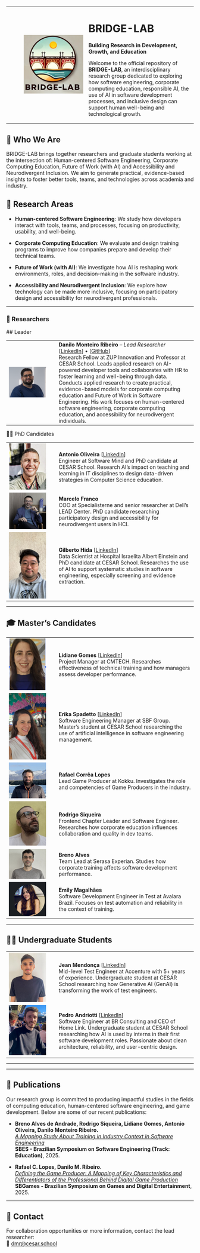 <table>
  <tr>
      <td width="200" align="right">
      <img src="fotos/bridge-lab.jpg" width="160" alt="BRIDGE-LAB Logo" />
    </td>
    <td>

# BRIDGE-LAB  
**Building Research in Development, Growth, and Education**

Welcome to the official repository of **BRIDGE-LAB**, an interdisciplinary research group dedicated to exploring how software engineering, corporate computing education, responsible AI, the use of AI in software development processes, and inclusive design can support human well-being and technological growth.

</td>

  </tr>
</table>

## 🧠 Who We Are


BRIDGE-LAB brings together researchers and graduate students working at the intersection of: Human-centered Software Engineering, Corporate Computing Education, Future of Work (with AI) and Accessibility and Neurodivergent Inclusion. We aim to generate practical, evidence-based insights to foster better tools, teams, and technologies across academia and industry.

## 🔬 Research Areas

- **Human-centered Software Engineering**: We study how developers interact with tools, teams, and processes, focusing on productivity, usability, and well-being.

- **Corporate Computing Education**: We evaluate and design training programs to improve how companies prepare and develop their technical teams.

- **Future of Work (with AI)**: We investigate how AI is reshaping work environments, roles, and decision-making in the software industry.

- **Accessibility and Neurodivergent Inclusion**: We explore how technology can be made more inclusive, focusing on participatory design and accessibility for neurodivergent professionals.
---

### 👥 Researchers

<table>
  <tr> ## Leader
    <td width="120"><img src="fotos/danilo.png" width="100" /></td>
    <td>
      <strong>Danilo Monteiro Ribeiro</strong> – <em>Lead Researcher</em>  
      [<a href="https://www.linkedin.com/in/prof-danilo-monteiro/">LinkedIn</a>] • [<a href="https://github.com/dan1lo">GitHub</a>]<br>
      Research Fellow at ZUP Innovation and Professor at CESAR School. Leads applied research on AI-powered developer tools and collaborates with HR to foster learning and well-being through data. Conducts applied research to create practical, evidence-based models for corporate computing education and Future of Work in Software Engineering.  
      His work focuses on human-centered software engineering, corporate computing education, and accessibility for neurodivergent individuals.
    </td>
  </table>
  
👨‍🎓 PhD Candidates
<table>
  <tr>
    <td width="120"><img src="fotos/antonio.png" width="100" /></td>
    <td>
      <strong>Antonio Oliveira</strong>  
      [<a href="https://linkedin.com/in/aaspo">LinkedIn</a>]<br>
     Engineer at Software Mind and PhD candidate at CESAR School. Research AI’s impact on teaching and learning in IT disciplines to design data-driven strategies in Computer Science education.
    </td>
  </tr>

  <tr>
    <td><img src="fotos/marcelo.png" width="100" /></td>
    <td>
      <strong>Marcelo Franco</strong><br>
      COO at Specialisterne and senior researcher at Dell’s LEAD Center. PhD candidate researching participatory design and accessibility for neurodivergent users in HCI.
    </td>
  </tr>

  <tr>
    <td><img src="fotos/gilberto.jpg" width="100" /></td>
    <td>
      <strong>Gilberto Hida</strong>  
      [<a href="https://br.linkedin.com/in/gilbertohida">LinkedIn</a>]<br>
      Data Scientist at Hospital Israelita Albert Einstein and PhD candidate at CESAR School. Researches the use of AI to support systematic studies in software engineering, especially screening and evidence extraction.
    </td>
  </tr>
</table>

---

## 🎓 Master’s Candidates

<table>
  <tr>
    <td width="120"><img src="fotos/lidiane.png" width="100" /></td>
    <td>
      <strong>Lidiane Gomes</strong>  
      [<a href="https://www.linkedin.com/in/lidiane-gomes-47163735/">LinkedIn</a>]<br>
      Project Manager at CMTECH. Researches effectiveness of technical training and how managers assess developer performance.
    </td>
  </tr>
    <tr>
    <td><img src="fotos/erica.jpeg" width="100" /></td>
    <td>
      <strong>Erika Spadetto</strong>  
      [<a href="https://www.linkedin.com/in/ericaspadeto">LinkedIn</a>]<br>
      Software Engineering Manager at SBF Group. Master’s student at CESAR School researching the use of artificial intelligence in software engineering management.
    </td>
  </tr>

  <tr>
    <td><img src="fotos/rafael.png" width="100" /></td>
    <td>
      <strong>Rafael Corrêa Lopes</strong><br>
      Lead Game Producer at Kokku. Investigates the role and competencies of Game Producers in the industry.
    </td>
  </tr>

  <tr>
    <td><img src="fotos/rodrigo.png" width="100" /></td>
    <td>
      <strong>Rodrigo Siqueira</strong><br>
      Frontend Chapter Leader and Software Engineer. Researches how corporate education influences collaboration and quality in dev teams.
    </td>
  </tr>

  <tr>
    <td><img src="fotos/breno.png" width="100" /></td>
    <td>
      <strong>Breno Alves</strong><br>
      Team Lead at Serasa Experian. Studies how corporate training affects software development performance.
    </td>
  </tr>

  <tr>
    <td><img src="fotos/emily.png" width="100" /></td>
    <td>
      <strong>Emily Magalhães</strong><br>
      Software Development Engineer in Test at Avalara Brazil. Focuses on test automation and reliability in the context of training.
    </td>
  </tr>
</table>

---

## 👨‍💻 Undergraduate Students

<table>
  <tr>
    <td width="120"><img src="fotos/jean.jpg" width="100" /></td>
    <td>
      <strong>Jean Mendonça</strong>  
      [<a href="https://www.linkedin.com/in/jean-mendonca/">LinkedIn</a>]<br>
      Mid-level Test Engineer at Accenture with 5+ years of experience. Undergraduate student at CESAR School researching how Generative AI (GenAI) is transforming the work of test engineers.
    </td>
  </tr>

  <tr>
    <td><img src="fotos/pedro.JPG" width="100" /></td>
    <td>
      <strong>Pedro Andriotti</strong>  
      [<a href="https://www.linkedin.com/in/pedroandriotti/">LinkedIn</a>]<br>
      Software Engineer at BR Consulting and CEO of Home Link. Undergraduate student at CESAR School researching how AI is used by interns in their first software development roles. Passionate about clean architecture, reliability, and user-centric design.
    </td>
  </tr>
</table>
</table>

---

 

---

## 📄 Publications

Our research group is committed to producing impactful studies in the fields of computing education, human-centered software engineering, and game development. Below are some of our recent publications:

- **Breno Alves de Andrade, Rodrigo Siqueira, Lidiane Gomes, Antonio Oliveira, Danilo Monteiro Ribeiro.**  
  [*A Mapping Study About Training in Industry Context in Software Engineering*](https://arxiv.org/abs/2506.12590)  
  **SBES - Brazilian Symposium on Software Engineering (Track: Education)**, 2025.

- **Rafael C. Lopes, Danilo M. Ribeiro.**  
  [*Defining the Game Producer: A Mapping of Key Characteristics and Differentiators of the Professional Behind Digital Game Production*](https://arxiv.org/abs/2506.14409)  
  **SBGames - Brazilian Symposium on Games and Digital Entertainment**, 2025.

---

## 🔗 Contact

For collaboration opportunities or more information, contact the lead researcher:  
📧 [dmr@cesar.school](mailto:dmr@cesar.school)
